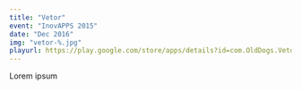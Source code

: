 ```yaml
---
title: "Vetor"
event: "InovAPPS 2015"
date: "Dec 2016"
img: "vetor-%.jpg"
playurl: https://play.google.com/store/apps/details?id=com.OldDogs.Vetor
---
```

Lorem ipsum